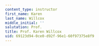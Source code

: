 ```yaml
---
content_type: instructor
first_name: Karen
last_name: Willcox
middle_initial: ''
salutation: Prof.
title: Prof. Karen Willcox
uid: 69123d94-0ce0-d92f-96e1-60f97375e8f9
---
```

